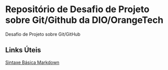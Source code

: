 # Repositório de Desafio de Projeto sobre Git/Github da DIO/OrangeTech
Desafio de Projeto  sobre Git/GitHub 

## Links Úteis
[Sintaxe Básica Markdown](https://www.markdownguide.org/basic-syntax/)
